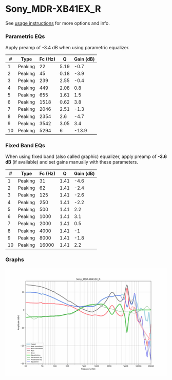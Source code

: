 # Sony_MDR-XB41EX_R
See [usage instructions](https://github.com/jaakkopasanen/AutoEq#usage) for more options and info.

### Parametric EQs
Apply preamp of -3.4 dB when using parametric equalizer.

|   # | Type    |   Fc (Hz) |    Q |   Gain (dB) |
|-----|---------|-----------|------|-------------|
|   1 | Peaking |        22 | 5.19 |        -0.7 |
|   2 | Peaking |        45 | 0.18 |        -3.9 |
|   3 | Peaking |       239 | 2.55 |        -0.4 |
|   4 | Peaking |       449 | 2.08 |         0.8 |
|   5 | Peaking |       655 | 1.61 |         1.5 |
|   6 | Peaking |      1518 | 0.62 |         3.8 |
|   7 | Peaking |      2046 | 2.51 |        -1.3 |
|   8 | Peaking |      2354 | 2.6  |        -4.7 |
|   9 | Peaking |      3542 | 3.05 |         3.4 |
|  10 | Peaking |      5294 | 6    |       -13.9 |

### Fixed Band EQs
When using fixed band (also called graphic) equalizer, apply preamp of **-3.6 dB** (if available) and set gains manually with these parameters.

|   # | Type    |   Fc (Hz) |    Q |   Gain (dB) |
|-----|---------|-----------|------|-------------|
|   1 | Peaking |        31 | 1.41 |        -4.6 |
|   2 | Peaking |        62 | 1.41 |        -2.4 |
|   3 | Peaking |       125 | 1.41 |        -2.6 |
|   4 | Peaking |       250 | 1.41 |        -2.2 |
|   5 | Peaking |       500 | 1.41 |         2.2 |
|   6 | Peaking |      1000 | 1.41 |         3.1 |
|   7 | Peaking |      2000 | 1.41 |         0.5 |
|   8 | Peaking |      4000 | 1.41 |        -1   |
|   9 | Peaking |      8000 | 1.41 |        -1.8 |
|  10 | Peaking |     16000 | 1.41 |         2.2 |

### Graphs
![](./Sony_MDR-XB41EX_R.png)
